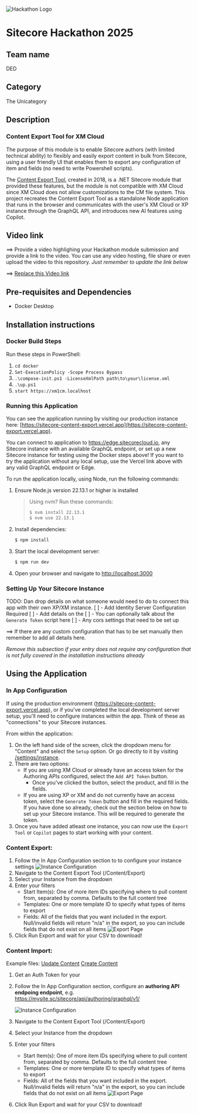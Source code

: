 ![Hackathon Logo](docs/images/hackathon.png?raw=true 'Hackathon Logo')

# Sitecore Hackathon 2025

## Team name

DED

## Category

The Unicategory

## Description

### Content Export Tool for XM Cloud

The purpose of this module is to enable Sitecore authors (with limited technical ability) to flexibly and easily export content in bulk from Sitecore, using a user friendly UI that enables them to export any configuration of item and fields (no need to write Powershell scripts).

The [Content Export Tool](https://github.com/estockwell-alpert/ContentExportTool), created in 2018, is a .NET Sitecore module that provided these features, but the module is not compatible with XM Cloud since XM Cloud does not allow customizations to the CM file system. This project recreates the Content Export Tool as a standalone Node application that runs in the browser and communicates with the user's XM Cloud or XP instance through the GraphQL API, and introduces new AI features using Copilot.

## Video link

⟹ Provide a video highlighing your Hackathon module submission and provide a link to the video. You can use any video hosting, file share or even upload the video to this repository. _Just remember to update the link below_

⟹ [Replace this Video link](#video-link)

## Pre-requisites and Dependencies

- Docker Desktop

## Installation instructions

### Docker Build Steps

Run these steps in PowerShell:

1. `cd docker`
2. `Set-ExecutionPolicy -Scope Process Bypass`
3. `.\compose-init.ps1 -LicenseXmlPath path\to\your\license.xml`
4. `.\up.ps1`
5. `start https://xm1cm.localhost`

### Running this Application

You can see the application running by visiting our production instance here: [https://sitecore-content-export.vercel.app](https://sitecore-content-export.vercel.app).

You can connect to application to https://edge.sitecorecloud.io, any Sitecore instance with an available GraphQL endpoint, or set up a new Sitecore instance for testing using the Docker steps above! If you want to try the application without any local setup, use the Vercel link above with any valid GraphQL endpoint or Edge.

To run the application locally, using Node, run the following commands:

1. Ensure Node.js version 22.13.1 or higher is installed
   > Using nvm? Run these commands:
   >
   > ```bash
   > $ nvm install 22.13.1
   > $ nvm use 22.13.1
   > ```
2. Install dependencies:
   ```bash
   $ npm install
   ```
3. Start the local development server:
   ```bash
   $ npm run dev
   ```
4. Open your browser and navigate to [http://localhost:3000](http://localhost:3000)

### Setting Up Your Sitecore Instance

TODO: Dan drop details on what someone would need to do to connect this app with their own XP/XM instance.
[ ] - Add Identity Server Configuration Required
[ ] - Add details on the
[ ] - You can optionally talk about the `Generate Token` script here
[ ] - Any cors settings that need to be set up

⟹ If there are any custom configuration that has to be set manually then remember to add all details here.

_Remove this subsection if your entry does not require any configuration that is not fully covered in the installation instructions already_

## Using the Application

### In App Configuration

If using the production environment (https://sitecore-content-export.vercel.app), or if you've completed the local development server setup, you'll need to configure instances within the app. Think of these as "connections" to your Sitecore instances.

From within the application:

1. On the left hand side of the screen, click the dropdown menu for "Content" and select the `Setup` option. Or go directly to it by visiting [/settings/instance](/settings/instance).
2. There are two options:
   - If you are using XM Cloud or already have an access token for the Authoring APIs configured, select the `Add API Token` button.
     - Once you've clicked the button, select the product, and fill in the fields.
   - If you are using XP or XM and do not currently have an access token, select the `Generate Token` button and fill in the required fields. If you have done so already, check out the section below on how to set up your Sitecore instance. This will be required to generate the token.
3. Once you have added atleast one instance, you can now use the `Export Tool` or `Copilot` pages to start working with your content.

### Content Export:

1. Follow the In App Configuration section to to configure your instance settings
   ![Instance Configuration](https://github.com/Sitecore-Hackathon/2025-DED/blob/main/docs/images/InstanceConfiguration.png)
2. Navigate to the Content Export Tool (/Content/Export)
3. Select your Instance from the dropdown
4. Enter your filters
   - Start Item(s): One of more item IDs specifying where to pull content from, separated by comma. Defaults to the full content tree
   - Templates: One or more template ID to specify what types of items to export
   - Fields: All of the fields that you want included in the export. Null/invalid fields will return "n/a" in the export, so you can include fields that do not exist on all items
     ![Export Page](https://github.com/Sitecore-Hackathon/2025-DED/blob/main/docs/images/Export.png)
5. Click Run Export and wait for your CSV to download!

### Content Import:

Example files:
[Update Content](https://github.com/Sitecore-Hackathon/2025-DED/blob/main/docs/exampleFiles/Import-Update.csv)
[Create Content](https://github.com/Sitecore-Hackathon/2025-DED/blob/main/docs/exampleFiles/Import-Create.csv)

1. Get an Auth Token for your
1. Follow the In App Configuration section, configure an **authoring API endpoing endpoint**, e.g. https://mysite.sc/sitecore/api/authoring/graphql/v1/

   ![Instance Configuration](https://github.com/Sitecore-Hackathon/2025-DED/blob/main/docs/images/AuthoringSetup.png)

1. Navigate to the Content Export Tool (/Content/Export)
1. Select your Instance from the dropdown
1. Enter your filters
   - Start Item(s): One of more item IDs specifying where to pull content from, separated by comma. Defaults to the full content tree
   - Templates: One or more template ID to specify what types of items to export
   - Fields: All of the fields that you want included in the export. Null/invalid fields will return "n/a" in the export, so you can include fields that do not exist on all items
     ![Export Page](https://github.com/Sitecore-Hackathon/2025-DED/blob/main/docs/images/Export.png)
1. Click Run Export and wait for your CSV to download!
